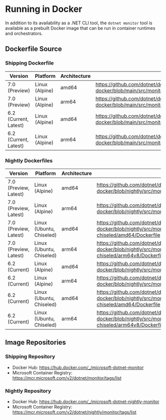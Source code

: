 # Running in Docker

In addition to its availability as a .NET CLI tool, the `dotnet monitor` tool is available as a prebuilt Docker image that can be run in container runtimes and orchestrators.

## Dockerfile Source

### Shipping Dockerfile

| Version | Platform | Architecture | Link |
|---|---|---|---|
| 7.0 (Preview) | Linux (Alpine) | amd64 | https://github.com/dotnet/dotnet-docker/blob/main/src/monitor/7.0/alpine/amd64/Dockerfile |
| 7.0 (Preview) | Linux (Alpine) | arm64 | https://github.com/dotnet/dotnet-docker/blob/main/src/monitor/7.0/alpine/arm64v8/Dockerfile |
| 6.2 (Current, Latest) | Linux (Alpine) | amd64 | https://github.com/dotnet/dotnet-docker/blob/main/src/monitor/6.2/alpine/amd64/Dockerfile |
| 6.2 (Current, Latest) | Linux (Alpine) | arm64 | https://github.com/dotnet/dotnet-docker/blob/main/src/monitor/6.2/alpine/arm64v8/Dockerfile |

### Nightly Dockerfiles

| Version | Platform | Architecture | Link |
|---|---|---|---|
| 7.0 (Preview, Latest) | Linux (Alpine) | amd64 | https://github.com/dotnet/dotnet-docker/blob/nightly/src/monitor/7.0/alpine/amd64/Dockerfile |
| 7.0 (Preview, Latest) | Linux (Alpine) | arm64 | https://github.com/dotnet/dotnet-docker/blob/nightly/src/monitor/7.0/alpine/arm64v8/Dockerfile |
| 7.0 (Preview, Latest) | Linux (Ubuntu, Chiseled) | amd64 | https://github.com/dotnet/dotnet-docker/blob/nightly/src/monitor/7.0/jammy-chiseled/amd64/Dockerfile |
| 7.0 (Preview, Latest) | Linux (Ubuntu, Chiseled) | arm64 | https://github.com/dotnet/dotnet-docker/blob/nightly/src/monitor/7.0/jammy-chiseled/arm64v8/Dockerfile |
| 6.2 (Current) | Linux (Alpine) | amd64 | https://github.com/dotnet/dotnet-docker/blob/nightly/src/monitor/6.2/alpine/amd64/Dockerfile |
| 6.2 (Current) | Linux (Alpine) | arm64 | https://github.com/dotnet/dotnet-docker/blob/nightly/src/monitor/6.2/alpine/arm64v8/Dockerfile |
| 6.2 (Current) | Linux (Ubuntu, Chiseled) | amd64 | https://github.com/dotnet/dotnet-docker/blob/nightly/src/monitor/6.2/jammy-chiseled/amd64/Dockerfile |
| 6.2 (Current) | Linux (Ubuntu, Chiseled) | arm64 | https://github.com/dotnet/dotnet-docker/blob/nightly/src/monitor/6.2/jammy-chiseled/arm64v8/Dockerfile |

## Image Repositories

### Shipping Repository
- Docker Hub: https://hub.docker.com/_/microsoft-dotnet-monitor
- Microsoft Container Registry: https://mcr.microsoft.com/v2/dotnet/monitor/tags/list

### Nightly Repository
- Docker Hub: https://hub.docker.com/_/microsoft-dotnet-nightly-monitor
- Microsoft Container Registry: https://mcr.microsoft.com/v2/dotnet/nightly/monitor/tags/list
